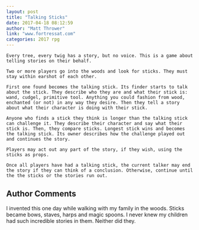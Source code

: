```yaml
---
layout: post
title: "Talking Sticks"
date: 2017-04-18 08:12:59
author: "Matt Thrower"
link: "www.fortressat.com"
categories: 2017 rpg
---
```

```
Every tree, every twig has a story, but no voice. This is a game about telling stories on their behalf.

Two or more players go into the woods and look for sticks. They must stay within earshot of each other. 

First one found becomes the talking stick. Its finder starts to talk about the stick. They describe who they are and what their stick is: wand, cudgel, primitive tool. Anything you could fashion from wood, enchanted (or not) in any way they desire. Then they tell a story about what their character is doing with their stick.

Anyone who finds a stick they think is longer than the talking stick can challenge it. They describe their character and say what their stick is. Then, they compare sticks. Longest stick wins and becomes the talking stick. Its owner describes how the challenge played out and continues the story.

Players may act out any part of the story, if they wish, using the sticks as props.

Once all players have had a talking stick, the current talker may end the story if they can think of a conclusion. Otherwise, continue until the the sticks or the stories run out.
```
## Author Comments 

I invented this one day while walking with my family in the woods. Sticks became bows, staves, harps and magic spoons. I never knew my children had such incredible stories in them. Neither did they.
